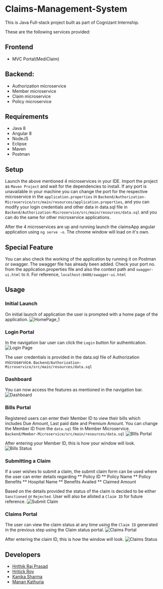 # Claims-Management-System
This is Java Full-stack project built as part of Cognizant Internship.


These are the following services provided:

## Frontend
* MVC Portal(MediClaim)

## Backend:
* Authorization microservice
* Member microservice
* Claim microservice
* Policy microservice

## Requirements
* Java 8
* Angular 8
* NodeJS
* Eclipse
* Maven
* Postman

## Setup

Launch the above mentioned 4 microservices in your IDE. Import the project as `Maven Project` and wait for the dependencies to install. If any port is unavailable in your machine you can change the port for the respective microservice in the `application.properties` in
`Backend/Authorization-Microservice/src/main/resources/application.properties`, and you can modify your login credentials and other data in data.sql file in `Backend/Authorization-Microservice/src/main/resources/data.sql` and you can do the same for other microservice applications.

After the 4 microservices are up and running launch the claimsApp angular application using `ng serve -o`.
The chrome window will load on it's own.

## Special Feature
You can also check the working of the application by running it on Postman or swagger.
The swagger file has already been added. Check your port no. from the application.properties file and also the context path and `swagger-ui.html` to it.
For reference, `localhost:8400/swagger-ui.html`

## Usage

### Initial Launch

On initial launch of application the user is prompted with a home page of the application.
![HomePage_1](https://user-images.githubusercontent.com/51511924/182536394-9ee33160-c965-4d63-a8dd-c5f9300be244.jpg)

### Login Portal

In the navigation bar user can click the `Login` button for authentication.
![Login Page](https://user-images.githubusercontent.com/51511924/182536946-9ccf575c-3c7b-456c-a1f1-c155204d0031.jpg)

The user credentials is provided in the data.sql file of Authorization microservice.
`Backend/Authorization-Microservice/src/main/resources/data.sql`

### Dashboard

You can now access the features as mentioned in the navigation bar.
![Dashboard](https://user-images.githubusercontent.com/51511924/182537499-0ccd8727-1c26-4f24-a0ad-7a401dd73fec.jpg)

### Bills Portal

Registered users can enter their Member ID to view their bills which includes Due Amount, Last paid date and Premium Amount.
You can change the Member ID from the `data.sql` file in Member Microservice.
`Backend/Member-Microservice/src/main/resources/data.sql`
![BIlls Portal](https://user-images.githubusercontent.com/51511924/182538224-493f0b6b-4ea1-4047-be69-9d05062c6cd5.jpg)

After entering your Member ID, this is how your window will look.
![Bills Status](https://user-images.githubusercontent.com/51511924/182538228-cdcff8f5-25f9-46dd-9d88-efb56e2f8189.jpg)

### Submitting a Claim

If a user wishes to submit a claim, the submit claim form can be used where the user can enter details regarding 
** Policy ID
** Policy Name
** Policy Benefits
** Hospital Name
** Benefits Availed
** Claimed Amount

Based on the details provided the status of the claim is decided to be either `Sanctioned` or `Rejected`. User will also be alloted a `Claim ID` for future reference.
![Submit Claim](https://user-images.githubusercontent.com/51511924/182540964-d44831f1-a483-479f-ac6c-5acedaff3aaf.jpg)

### Claims Portal

The user can view the claim status at any time using the `Claim ID` generated in the previous step using the Claim status portal.
![Claims Portal](https://user-images.githubusercontent.com/51511924/182548043-04e11f94-80ef-4653-91fa-ccf738552be4.jpg)

After entering the claim ID, this is how the window will look.
![Claims Status](https://user-images.githubusercontent.com/51511924/182548033-995bb0cb-eae4-46d4-9fc7-a6b41df02a0d.jpg)

## Developers
* [Hrithik Raj Prasad](https://github.com/hrithikraj24)
* [Hritick Roy](https://github.com/hr-02)
* [Kanika Sharma](https://github.com/Kanika1012)
* [Manan Kathuria](https://github.com/Mannan05)

